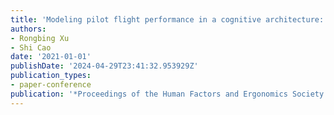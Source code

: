 ```yaml
---
title: 'Modeling pilot flight performance in a cognitive architecture: Model demonstration'
authors:
- Rongbing Xu
- Shi Cao
date: '2021-01-01'
publishDate: '2024-04-29T23:41:32.953929Z'
publication_types:
- paper-conference
publication: '*Proceedings of the Human Factors and Ergonomics Society Annual Meeting*'
---
```

